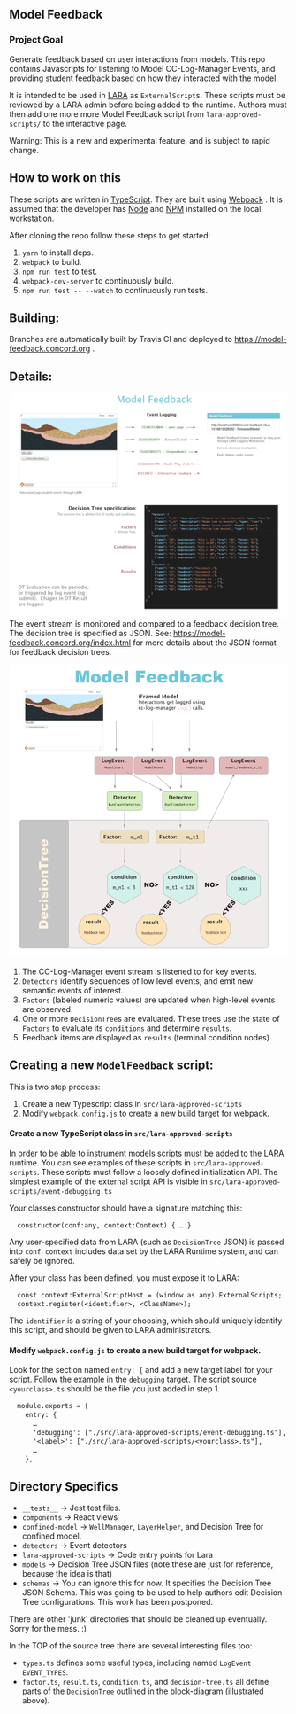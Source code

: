 ## Model Feedback

### Project Goal
Generate feedback based on user interactions from models. This repo contains Javascripts for listening to Model CC-Log-Manager Events, and providing student feedback based on how they interacted with the model.

It is intended to be used in [LARA](https://github.com/concord-consortium/lara) as  `ExternalScript`s. These scripts must be reviewed by a LARA admin before being added to the runtime. Authors must then add one more more Model Feedback script from `lara-approved-scripts/` to the interactive page.

Warning:  This is a new and experimental feature, and is subject to rapid change.

## How to work on this

These scripts are written in [TypeScript](https://www.typescriptlang.org/). They are built using [Webpack](https://webpack.js.org/) .  It is assumed that the developer has [Node](https://nodejs.org/) and [NPM](https://www.npmjs.com/) installed on the local workstation.

After cloning the repo follow these steps to get started:

1. `yarn` to install deps.
2. `webpack` to build.
2. `npm run test` to test.
3. `webpack-dev-server` to continuously build.
3. `npm run test -- --watch` to continuously run tests.

## Building:

Branches are automatically built by Travis CI and deployed to https://model-feedback.concord.org .

## Details:

![General Diagram](html/model-feedback.jpg)
The event stream is monitored and compared to a feedback decision tree. The decision tree is specified as JSON. See: https://model-feedback.concord.org/index.html for more details about the JSON format for feedback decision trees.

![Block Diagram](html/block-diagram.jpg)
1. The CC-Log-Manager event stream is listened to for key events.
1. `Detectors` identify sequences of low level events, and emit new semantic events of interest.
3. `Factors` (labeled numeric values) are updated when high-level events are observed.
4. One or more `DecisionTree`s are evaluated. These trees use the state of `Factors` to evaluate  its `conditions` and determine `results`.
5. Feedback items are displayed as `results` (terminal condition nodes).


## Creating a new `ModelFeedback` script:

This is two step process:
1. Create a new Typescript class in `src/lara-approved-scripts`
2. Modify `webpack.config.js` to create a new build target for webpack.

#### Create a new TypeScript class in `src/lara-approved-scripts`
In order to be able to instrument models scripts must be added to the LARA runtime.  You can see examples of these scripts in `src/lara-approved-scripts`.  These scripts must follow a loosely defined initialization API.  The simplest example of the external script API is visible in `src/lara-approved-scripts/event-debugging.ts`

Your classes constructor should have a signature matching this:

```
  constructor(conf:any, context:Context) { … }
```
Any user-specified data from LARA (such as `DecisionTree` JSON) is passed into `conf`. `context` includes data set by the LARA Runtime system, and can safely be ignored.

After your class has been defined, you must expose it to LARA:

```
  const context:ExternalScriptHost = (window as any).ExternalScripts;
  context.register(<identifier>, <ClassName>);
```

The `identifier` is a string of your choosing, which should uniquely identify this script, and should be given to LARA administrators.

#### Modify `webpack.config.js` to create a new build target for webpack.

Look for the section named `entry: {` and add a new target label for your
script. Follow the example in the `debugging` target. The script source `<yourclass>.ts` should be the file you just added in step 1.

```
  module.exports = {
    entry: {
      …
      'debugging': ["./src/lara-approved-scripts/event-debugging.ts"],
      '<label>': ["./src/lara-approved-scripts/<yourclass>.ts"],
      …
    },
```

## Directory Specifics

* `__tests__` → Jest test files.
* `components` → React views
* `confined-model` → `WellManager`, `LayerHelper`, and Decision Tree for confined model.
* `detectors` → Event detectors
* `lara-approved-scripts` → Code entry points for Lara
* `models` → Decision Tree JSON files  (note these are just for reference, because the idea is that)
* `schemas` → You can ignore this for now. It specifies the Decision Tree JSON Schema. This was going to be used to help authors edit Decision Tree configurations. This work has been postponed.

There are other 'junk' directories that should be cleaned up eventually.  Sorry for the mess. :)

In the TOP of the source tree there are several interesting files too:
* `types.ts` defines some useful types, including named `LogEvent` `EVENT_TYPES`.
* `factor.ts`, `result.ts`, `condition.ts`, and `decision-tree.ts` all define
  parts of the `DecisionTree` outlined in the block-diagram (illustrated above).
